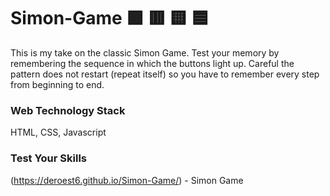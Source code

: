 # Simon-Game 🟩 🟥  🟨  🟦  

This is my take on the classic Simon Game. Test your memory by remembering the sequence in which the buttons light up. Careful the pattern does not restart (repeat itself) so you have to remember every step from beginning to end.

### Web Technology Stack
HTML, CSS, Javascript

### Test Your Skills
(https://deroest6.github.io/Simon-Game/) - Simon Game
